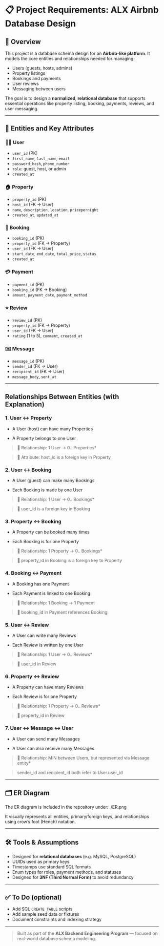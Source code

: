 # 📋 Project Requirements: ALX Airbnb Database Design

## 🧠 Overview

This project is a database schema design for an **Airbnb-like platform**. It models the core entities and relationships needed for managing:
- Users (guests, hosts, admins)
- Property listings
- Bookings and payments
- User reviews
- Messaging between users

The goal is to design a **normalized, relational database** that supports essential operations like property listing, booking, payments, reviews, and user messaging.

---

## 🧱 Entities and Key Attributes

### 🧑‍💼 User
- `user_id` (PK)
- `first_name`, `last_name`, `email`
- `password_hash`, `phone_number`
- `role`: guest, host, or admin
- `created_at`

### 🏠 Property
- `property_id` (PK)
- `host_id` (FK → User)
- `name`, `description`, `location`, `pricepernight`
- `created_at`, `updated_at`

### 📅 Booking
- `booking_id` (PK)
- `property_id` (FK → Property)
- `user_id` (FK → User)
- `start_date`, `end_date`, `total_price`, `status`
- `created_at`

### 💳 Payment
- `payment_id` (PK)
- `booking_id` (FK → Booking)
- `amount`, `payment_date`, `payment_method`

### ⭐ Review
- `review_id` (PK)
- `property_id` (FK → Property)
- `user_id` (FK → User)
- `rating` (1 to 5), `comment`, `created_at`

### ✉️ Message
- `message_id` (PK)
- `sender_id` (FK → User)
- `recipient_id` (FK → User)
- `message_body`, `sent_at`

---

## Relationships Between Entities (with Explanation)

### 1. User ↔ Property
- A User (host) can have many Properties

- A Property belongs to one User

> 🧠 Relationship: 1 User → 0.. Properties*

> 📄 Attribute: host_id is a foreign key in Property

### 2. User ↔ Booking
- A User (guest) can make many Bookings

- Each Booking is made by one User

> 🧠 Relationship: 1 User → 0.. Bookings*

> 📄 user_id is a foreign key in Booking

### 3. Property ↔ Booking
- A Property can be booked many times

- Each Booking is for one Property

> 🧠 Relationship: 1 Property → 0.. Bookings*

> 📄 property_id in Booking is a foreign key to Property


### 4. Booking ↔ Payment
- A Booking has one Payment

- Each Payment is linked to one Booking

> 🧠 Relationship: 1 Booking → 1 Payment

> 📄 booking_id in Payment references Booking

### 5. User ↔ Review
- A User can write many Reviews

- Each Review is written by one User

> 🧠 Relationship: 1 User → 0.. Reviews*

> 📄 user_id in Review

### 6. Property ↔ Review
- A Property can have many Reviews

- Each Review is for one Property

> 🧠 Relationship: 1 Property → 0.. Reviews*

> 📄 property_id in Review

### 7. User ↔ Message ↔ User
- A User can send many Messages

- A User can also receive many Messages

> 🧠 Relationship: M:N between Users, but represented via Message entity*

> sender_id and recipient_id both refer to User.user_id
---

## 🗂️ ER Diagram

The ER diagram is included in the repository under:
./ER.png


It visually represents all entities, primary/foreign keys, and relationships using crow’s foot (Hench) notation.

---

## 🛠️ Tools & Assumptions

- Designed for **relational databases** (e.g. MySQL, PostgreSQL)
- UUIDs used as primary keys
- Timestamps use standard SQL formats
- Enum types for roles, payment methods, and statuses
- Designed for **3NF (Third Normal Form)** to avoid redundancy

---

## ✅ To Do (optional)
- Add SQL `CREATE TABLE` scripts
- Add sample seed data or fixtures
- Document constraints and indexing strategy

---

> Built as part of the **ALX Backend Engineering Program** — focused on real-world database schema modeling.
